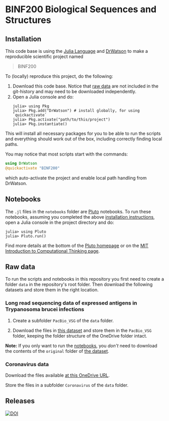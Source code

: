 # BINF200 Biological Sequences and Structures

## Installation

This code base is using the [Julia Language](https://julialang.org/) and
[DrWatson](https://juliadynamics.github.io/DrWatson.jl/stable/)
to make a reproducible scientific project named
> BINF200

To (locally) reproduce this project, do the following:

1. Download this code base. Notice that [raw data](#raw-data) are not included in the
   git-history and may need to be downloaded independently.
2. Open a Julia console and do:
   ```
   julia> using Pkg
   julia> Pkg.add("DrWatson") # install globally, for using `quickactivate`
   julia> Pkg.activate("path/to/this/project")
   julia> Pkg.instantiate()
   ```

This will install all necessary packages for you to be able to run the scripts and
everything should work out of the box, including correctly finding local paths.

You may notice that most scripts start with the commands:
```julia
using DrWatson
@quickactivate "BINF200"
```
which auto-activate the project and enable local path handling from DrWatson.

## Notebooks

The `.jl` files in the `notebooks` folder are [Pluto](https://plutojl.org/) notebooks. To run these notebooks, assuming you completed the above [installation instructions](#installation), open a Julia console in the project directory and do:
```
julia> using Pluto
julia> Pluto.run()
```
Find more details at the bottom of the [Pluto homepage](https://plutojl.org/)  or on the [MIT Introduction to Computational Thinking page](https://computationalthinking.mit.edu/Fall23/installation/).

## Raw data

To run the scripts and notebooks in this repository you first need to create a folder `data` in the repository's root folder. Then download the following datasets and store them in the right location.

### Long read sequencing data of expressed antigens in Trypanosoma brucei infections

1. Create a subfolder `PacBio_VSG` of the `data` folder.

2. Download the files in [this dataset](https://dataverse.no/dataset.xhtml?persistentId=doi:10.18710/FFANM0) and store them in the `PacBio_VSG` folder, keeping the folder structure of the OneDrive folder intact.

**Note:** If you only want to run the [notebooks](#notebooks), you *don't* need to download the contents of the `original` folder of [the dataset](https://dataverse.no/dataset.xhtml?persistentId=doi:10.18710/FFANM0).

### Coronavirus data

Download the files available [at this OneDrive URL](https://universityofbergen-my.sharepoint.com/:f:/r/personal/tom_michoel_uib_no/Documents/public/BINF200/Coronavirus?csf=1&web=1).


Store the files in a subfolder `Coronavirus` of the `data` folder.

## Releases

[![DOI](https://zenodo.org/badge/673794071.svg)](https://zenodo.org/doi/10.5281/zenodo.10043221)